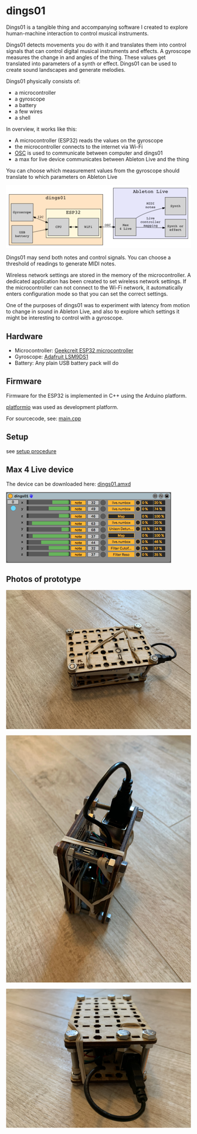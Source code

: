 # dings01


Dings01 is a tangible thing and accompanying software I created to explore human-machine interaction to control musical instruments.

Dings01 detects movements you do with it and translates them into control signals that can control digital musical instruments and effects. A gyroscope measures the change in and angles of the thing. These values ​​get translated into parameters of a synth or effect. Dings01 can be used to create sound landscapes and generate melodies.

Dings01 physically consists of:
- a microcontroller
- a gyroscope
- a battery
- a few wires
- a shell

In overview, it works like this:
- A microcontroller (ESP32) reads the values ​​on the gyroscope
- the microcontroller connects to the internet via Wi-Fi
- [OSC](https://en.wikipedia.org/wiki/Open_Sound_Control) is used to communicate between computer and dings01
- a max for live device communicates between Ableton Live and the thing

You can choose which measurement values ​​from the gyroscope should translate to which parameters on Ableton Live

![components](./diagrams/components.png)

Dings01 may send both notes and control signals. You can choose a threshold of readings to generate MIDI notes.

Wireless network settings are stored in the memory of the microcontroller. A dedicated application has been created to set wireless network settings. If the microcontroller can not connect to the Wi-Fi network, it automatically enters configuration mode so that you can set the correct settings.

One of the purposes of dings01 was to experiment with latency from motion to change in sound in Ableton Live, and also to explore which settings it might be interesting to control with a gyroscope.


## Hardware

* Microcontroller: [Geekcreit ESP32 microcontroller](https://www.banggood.com/no/ESP32-Development-Board-WiFibluetooth-Ultra-Low-Power-Consumption-Dual-Cores-ESP-32-ESP-32S-Board-p-1109512.html)
* Gyroscope: [Adafruit LSM9DS1](https://learn.adafruit.com/adafruit-lsm9ds1-accelerometer-plus-gyro-plus-magnetometer-9-dof-breakout)
* Battery: Any plain USB battery pack will do

## Firmware

Firmware for the ESP32 is implemented in C++ using the Arduino platform.

[platformio](https://platformio.org/) was used as development platform.

For sourcecode, see: [main.cpp](../firmware/src/main.cpp)

## Setup

see [setup procedure](../../setup/README.md)

## Max 4 Live device

The device can be downloaded here: [dings01.amxd](../m4l/dings01/dings01.amxd)

![photo3](./screenshots/m4ldevice.png)

## Photos of prototype

![photo1](./images/dings01_photo_1.jpg)


![photo2](./images/dings01_photo_2.jpg)


![photo3](./images/dings01_photo_3.jpg)
